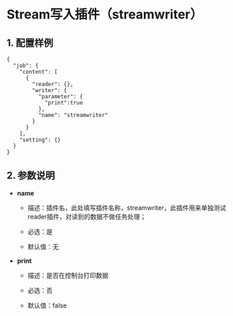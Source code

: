 # Stream写入插件（streamwriter）

## 1. 配置样例

```
{
  "job": {
    "content": [
      {
        "reader": {},
        "writer": {
          "parameter": {
            "print":true
          },
          "name": "streamwriter"
        }
      }
    ],
    "setting": {}
  }
}
```

## 2. 参数说明

* **name**
  
  * 描述：插件名，此处填写插件名称，streamwriter，此插件用来单独测试reader插件，对读到的数据不做任务处理；
  
  * 必选：是 
  
  * 默认值：无 

* **print**
  
  * 描述：是否在控制台打印数据
  
  * 必选：否
  
  * 默认值：false

